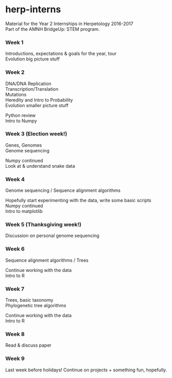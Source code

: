 # herp-interns

Material for the Year 2 Internships in Herpetology 2016-2017  
Part of the AMNH BridgeUp: STEM program.  

### Week 1
Introductions, expectations & goals for the year, tour  
Evolution big picture stuff  

### Week 2
DNA/DNA Replication  
Transcription/Translation  
Mutations  
Heredity and Intro to Probability   
Evolution smaller picture stuff  
  
Python review  
Intro to Numpy  

### Week 3 (Election week!)  
Genes, Genomes    
Genome sequencing  
  
Numpy continued  
Look at & understand snake data  

### Week 4
Genome sequencing / Sequence alignment algorithms  
  
Hopefully start experimenting with the data, write some basic scripts  
Numpy continued  
Intro to matplotlib  

### Week 5 (Thanksgiving week!)   
Discussion on personal genome sequencing   

### Week 6  
Sequence alignment algorithms / Trees   
  
Continue working with the data  
Intro to R   

### Week 7  
Trees, basic taxonomy  
Phylogenetic tree algorithms   
  
Continue working with the data  
Intro to R  

### Week 8  
Read & discuss paper  

### Week 9  
Last week before holidays! Continue on projects + something fun, hopefully.  
